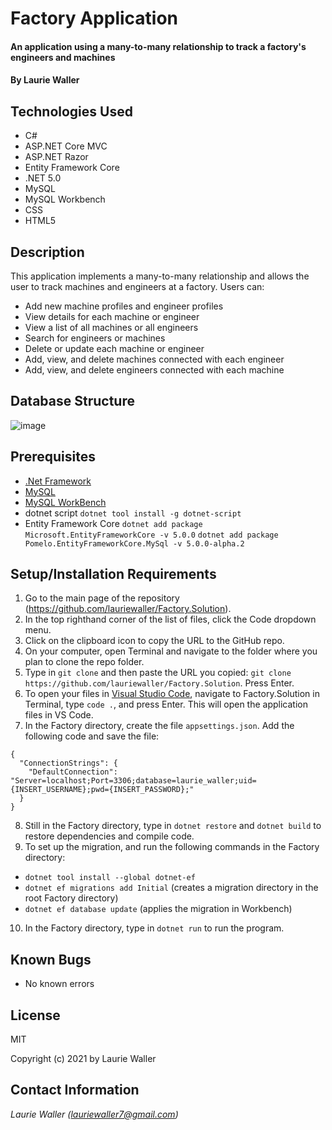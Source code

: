 # Factory Application

#### An application using a many-to-many relationship to track a factory's engineers and machines 

#### By **Laurie Waller**

## Technologies Used

* C#
* ASP.NET Core MVC
* ASP.NET Razor
* Entity Framework Core
* .NET 5.0
* MySQL 
* MySQL Workbench
* CSS
* HTML5

## Description
This application implements a many-to-many relationship and allows the user to track machines and engineers at a factory. Users can:
* Add new machine profiles and engineer profiles
* View details for each machine or engineer 
* View a list of all machines or all engineers
* Search for engineers or machines
* Delete or update each machine or engineer
* Add, view, and delete machines connected with each engineer
* Add, view, and delete engineers connected with each machine

## Database Structure 

![image](https://user-images.githubusercontent.com/57472714/120923419-4b396480-c683-11eb-8677-bb1ddea639b7.png)

## Prerequisites
* [.Net Framework](https://dotnet.microsoft.com/download/dotnet/thank-you/sdk-2.2.106-macos-x64-installer)
* [MySQL](https://dev.mysql.com/downloads/file/?id=484914)
* [MySQL WorkBench](https://dev.mysql.com/downloads/file/?id=484391)
* dotnet script 
  `dotnet tool install -g dotnet-script`
* Entity Framework Core
  `dotnet add package Microsoft.EntityFrameworkCore -v 5.0.0`
  `dotnet add package Pomelo.EntityFrameworkCore.MySql -v 5.0.0-alpha.2`

## Setup/Installation Requirements

  1. Go to the main page of the repository (https://github.com/lauriewaller/Factory.Solution).
  2. In the top righthand corner of the list of files, click the Code dropdown menu.
  3. Click on the clipboard icon to copy the URL to the GitHub repo.
  4. On your computer, open Terminal and navigate to the folder where you plan to clone the repo folder.
  5. Type in `git clone` and then paste the URL you copied: `git clone https://github.com/lauriewaller/Factory.Solution`. Press Enter.
  6. To open your files in [Visual Studio Code](https://code.visualstudio.com/),
  navigate to Factory.Solution in Terminal, type `code .`, and press Enter. This will open the application files in VS Code.
  7. In the Factory directory, create the file `appsettings.json`. Add the following code and save the file:

    {
      "ConnectionStrings": {
        "DefaultConnection": "Server=localhost;Port=3306;database=laurie_waller;uid={INSERT_USERNAME};pwd={INSERT_PASSWORD};"
      }
    }
  8. Still in the Factory directory, type in `dotnet restore` and `dotnet build` to restore dependencies and compile code.
  9. To set up the migration, and run the following commands in the Factory directory:
  
  * `dotnet tool install --global dotnet-ef`
  * `dotnet ef migrations add Initial` (creates a migration directory in the root Factory directory)
  * `dotnet ef database update` (applies the migration in Workbench)
 
  10. In the Factory directory, type in `dotnet run` to run the program. 


## Known Bugs

* No known errors

## License

MIT

Copyright (c) 2021 by Laurie Waller

## Contact Information

_Laurie Waller (lauriewaller7@gmail.com)_

